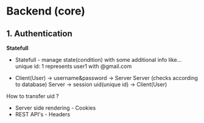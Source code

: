 # Backend (core)

## 1. Authentication
**Statefull**
- Statefull - manage state(condition) with some additional info like... unique id: 1 represents user1 with @gmail.com

- Client(User) -> username&password -> Server
Server (checks according to database)
Server -> session uid(unique id) -> Client(User)

How to transfer uid ?
- Server side rendering - Cookies
- REST API's - Headers
